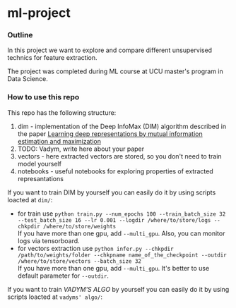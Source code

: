 # ml-project

### Outline

In this project we want to explore and compare different unsupervised technics for feature extraction. 

The project was completed during ML course at UCU master's program in Data Science.

### How to use this repo 

This repo has the following structure:
 1. dim - implementation of the Deep InfoMax (DIM) algorithm described in the paper [Learning deep representations by mutual information estimation and maximization](https://arxiv.org/abs/1808.06670)
 2. TODO: Vadym, write here about your paper
 3. vectors - here extracted vectors are stored, so you don't need to train model yourself
 4. notebooks - useful notebooks for exploring properties of extracted represantations
 
 If you want to train DIM by yourself you can easily do it by using scripts loacted at `dim/`:
  * for train use ```python train.py --num_epochs 100 --train_batch_size 32 --test_batch_size 16 --lr 0.001 --logdir /where/to/store/logs --chkpdir /where/to/store/weights```  
  If you have more than one gpu, add `--multi_gpu`. Also, you can monitor logs via tensorboard.
  * for vectors extraction use ```python infer.py --chkpdir /path/to/weights/folder --chkpname name_of_the_checkpoint --outdir /where/to/store/vectors --batch_size 32```  
  If you have more than one gpu, add `--multi_gpu`. It's better to use default parameter for ```--outdir```.
  
  If you want to train *VADYM'S ALGO* by yourself you can easily do it by using scripts loacted at `vadyms' algo/`:
  
